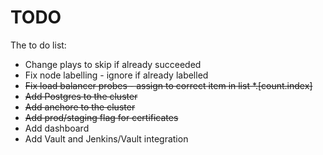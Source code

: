 # TODO
The to do list:

* Change plays to skip if already succeeded
* Fix node labelling - ignore if already labelled
* ~~Fix load balancer probes - assign to correct item in list *.[count.index]~~
* ~~Add Postgres to the cluster~~
* ~~Add anchore to the cluster~~
* ~~Add prod/staging flag for certificates~~
* Add dashboard
* Add Vault and Jenkins/Vault integration
